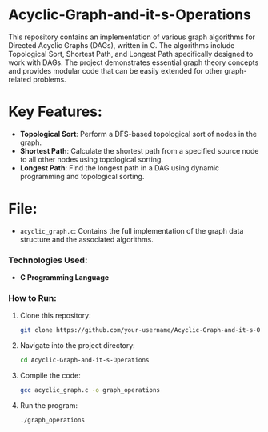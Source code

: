 # Acyclic-Graph-and-it-s-Operations
This repository contains an implementation of various graph algorithms for Directed Acyclic Graphs (DAGs), written in C. The algorithms include Topological Sort, Shortest Path, and Longest Path specifically designed to work with DAGs. The project demonstrates essential graph theory concepts and provides modular code that can be easily extended for other graph-related problems.

# Key Features:
- **Topological Sort**: Perform a DFS-based topological sort of nodes in the graph.
- **Shortest Path**: Calculate the shortest path from a specified source node to all other nodes using topological sorting.
- **Longest Path**: Find the longest path in a DAG using dynamic programming and topological sorting.

# File:
- `acyclic_graph.c`: Contains the full implementation of the graph data structure and the associated algorithms.

### Technologies Used:
- **C Programming Language**

### **How to Run:**
1. Clone this repository:
   ```bash
   git clone https://github.com/your-username/Acyclic-Graph-and-it-s-Operations.git
   ```
2. Navigate into the project directory:
   ```bash
   cd Acyclic-Graph-and-it-s-Operations
   ```
3. Compile the code:
   ```bash
   gcc acyclic_graph.c -o graph_operations
   ```
4. Run the program:
   ```bash
   ./graph_operations
   ```
